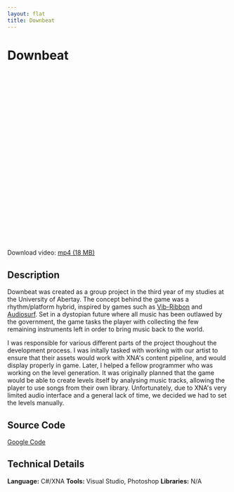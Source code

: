 ```yaml
---
layout: flat
title: Downbeat
---
```


# Downbeat

<object width="640" height="390"><param name="movie" value="http://www.youtube.com/v/L_udjxyFX_Y?fs=1&amp;hl=en_GB&amp;rel=0"></param><param name="allowFullScreen" value="true"></param><param name="allowscriptaccess" value="always"></param><embed src="http://www.youtube.com/v/L_udjxyFX_Y?fs=1&amp;hl=en_GB&amp;rel=0" type="application/x-shockwave-flash" width="640" height="390" allowscriptaccess="always" allowfullscreen="true"></embed></object>

Download video: [mp4 (18 MB)](downbeat.mp4)

## Description

Downbeat was created as a group project in the third year of my studies at the University of Abertay. The concept behind the game was a rhythm/platform hybrid, inspired by games such as [Vib-Ribbon](http://en.wikipedia.org/wiki/Vib-Ribbon) and [Audiosurf](http://en.wikipedia.org/wiki/Audiosurf). Set in a dystopian future where all music has been outlawed by the government, the game tasks the player with collecting the few remaining instruments left in order to bring music back to the world.

I was responsible for various different parts of the project thoughout the development process. I was initally tasked with working with our artist to ensure that their assets would work with XNA's content pipeline, and would display properly in game. Later, I helped a fellow programmer who was working on the level generation. It was originally planned that the game would be able to create levels itself by analysing music tracks, allowing the player to use songs from their own library. Unfortunately, due to XNA's very limited audio interface and a general lack of time, we decided we had to set the levels manually.

## Source Code

[Google Code](http://code.google.com/p/downbeat/)

## Technical Details

**Language:** C#/XNA
**Tools:** Visual Studio, Photoshop
**Libraries:** N/A